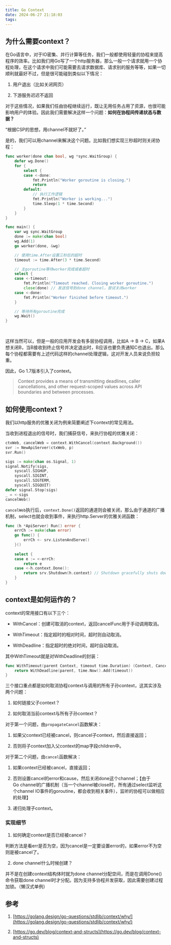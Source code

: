```yaml
---
title: Go Context
date: 2024-06-27 21:18:03
tags:
---
```


## 为什么需要context？

在Go语言中，对于IO密集、并行计算等任务，我们一般都使用轻量的协程来提高程序的效率。比如我们用Go写了一个http服务器，那么一般一个请求就用一个协程处理，在这个请求中我们可能需要去请求数据库、请求别的服务等等，如果一切顺利就最好不过，但是很可能碰到类似以下情况：

1.  用户退出（比如关闭网页）

2.  下游服务迟迟不返回

对于这些情况，如果我们任由协程继续运行，既让无用任务占用了资源，也很可能影响用户的体验。因此我们需要解决这样一个问题：**如何在协程间传递状态与数据？**

“根据CSP的思想，用channel不就好了。”

是的，我们可以用channel来解决这个问题。比如我们想实现三秒超时则关闭协程：

```go
func worker(done chan bool, wg *sync.WaitGroup) {
    defer wg.Done()
    for {
        select {
        case <-done:
            fmt.Println("Worker goroutine is closing.")
            return
        default:
            // 执行工作逻辑
            fmt.Println("Worker is working...")
            time.Sleep(1 * time.Second)
        }
    }
}

func main() {
    var wg sync.WaitGroup
    done := make(chan bool)
    wg.Add(1)
    go worker(done, &wg)

    // 使用time.After设置三秒后的超时
    timeout := time.After(3 * time.Second)

    // 主goroutine等待worker完成或者超时
    select {
    case <-timeout:
        fmt.Println("Timeout reached. Closing worker goroutine.")
        close(done) // 发送信号到done channel，尝试关闭worker
    case <-done:
        fmt.Println("Worker finished before timeout.")
    }

    // 等待所有goroutine完成
    wg.Wait()
}
```


​    

这样当然可以，但是一般的应用开发会有多层协程调用，比如A -> B -> C，如果A想关闭B，当B接收到终止信号并决定退出时，B应该也要负责通知C也退出。那么每个协程都需要有上述代码这样的channel处理逻辑，这对开发人员来说负担较重。

因此，Go 1.7版本引入了context。

> Context provides a means of transmitting deadlines, caller cancellations, and other request-scoped values across API boundaries and between processes.

## 如何使用context？

我们以http服务的优雅关闭为例来简要阐述下context的常见用法。

当收到进程退出的信号时，我们捕获信号，来执行协程的优雅关闭：

```go
ctxWeb, cancelWeb = context.WithCancel(context.Background())
svr := NewApiServer(ctxWeb, p)
svr.Run()

sigs := make(chan os.Signal, 1)
signal.Notify(sigs,
    syscall.SIGHUP,
    syscall.SIGINT,
    syscall.SIGTERM,
    syscall.SIGQUIT)
defer signal.Stop(sigs)
_ = <-sigs
cancelWeb()
```

`cancelWeb`执行后，`context.Done()`返回的通道则会被关闭，那么由于通道的广播机制，select也就会收到事件，来执行http.Server的优雅关闭函数：

```go
func (h *ApiServer) Run() error {
    errCh := make(chan error)
    go func() {
        errCh <- srv.ListenAndServe()
    }()
    
    select {
    case e := <-errCh:
        return e
    case <-h.context.Done():
        return srv.Shutdown(h.context) // Shutdown gracefully shuts down the server without interrupting any active connections.
    }
}
```



## context是如何运作的？

context的常用接口有以下三个：

*   WithCancel：创建可取消的context，返回cancelFunc用于手动调用取消。

*   WithTimeout：指定超时的相对时间，超时则自动取消。

*   WithDeadline：指定超时的绝对时间，超时自动取消。

其中WithTimeout就是对WithDeadline的封装：

```go
func WithTimeout(parent Context, timeout time.Duration) (Context, CancelFunc) {
	return WithDeadline(parent, time.Now().Add(timeout))
}
```

三个接口重点都是如何取消协程context与调用的所有子孙context，这其实涉及两个问题：

1.  如何链接父子context？

2.  如何取消当前context与所有子孙context？

对于第一个问题，由`propagateCancel`函数解决：

1.  如果父context已经被cancel，则cancel子context，然后直接返回；

2.  否则将子context加入父context的map字段children中。

对于第二个问题，由`cancel`函数解决：

1.  如果context已经被cancel，直接返回；

2.  否则设置cancel的error和cause，然后关闭done这个channel；【由于Go channel的广播机制（当一个channel被close时，所有通过select监听这个channel IO事件的goroutine，都会收到相关事件），监听的协程可以做相应的处理】

3.  递归处理子context。



### 实现细节

1.  如何确定context是否已经被cancel？

判断方法是看err是否为空，因为cancel是一定要设置error的，如果error不为空则是被cancel了。

2.  done channel什么时候创建？

并不是在创建context结构体时就为done channel分配空间，而是在调用Done()命令获取done channel时才分配。因为支持多协程并发获取，因此需要创建过程加锁。（懒汉式单例）

## 参考

1.  [https://golang.design/go-questions/stdlib/context/why/](https://golang.design/go-questions/stdlib/context/why/)

2.  [https://go.dev/blog/context-and-structs](https://go.dev/blog/context-and-structs)
